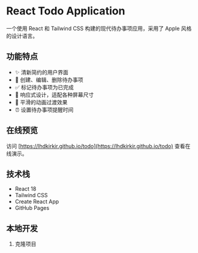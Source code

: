 # React Todo Application

一个使用 React 和 Tailwind CSS 构建的现代待办事项应用，采用了 Apple 风格的设计语言。

## 功能特点

- ✨ 清新简约的用户界面
- 📝 创建、编辑、删除待办事项
- ✅ 标记待办事项为已完成
- 🎨 响应式设计，适配各种屏幕尺寸
- 🌈 平滑的动画过渡效果
- ⏰ 设置待办事项提醒时间

## 在线预览

访问 [https://lhdkirkir.github.io/todo](https://lhdkirkir.github.io/todo) 查看在线演示。

## 技术栈

- React 18
- Tailwind CSS
- Create React App
- GitHub Pages

## 本地开发

1. 克隆项目

